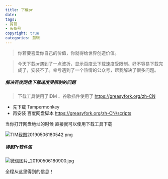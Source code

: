 ```yaml
---
title: 下载pr
date: 
tags: 
- 剪辑
- 头条号 
copyright: true
categories: 剪辑
---
```



<blockquote class="blockquote-center">你若要喜爱你自己的价值，你就得给世界创造价值。</blockquote>

<!-- more -->




> 今天下载pr遇到了一点波折，显示百度云下载速度受限制。好不容易下载完成了，安装不了。幸亏遇到了一个热情的公众号，帮我解决了很多问题。
##### 解决百度网盘下载速度受限制的问题
> 下载工具使用了IDM 、谷歌插件使用了 https://greasyfork.org/zh-CN
- 先下载 Tampermonkey  
- 再安装 百度网盘脚本 https://greasyfork.org/zh-CN/scripts


当你打开网盘地址的时候 直接就可以使用下载工具下载

![TIM截图20190506180542.png](https://upload-images.jianshu.io/upload_images/2953304-2188c8af233fce1d.png?imageMogr2/auto-orient/strip%7CimageView2/2/w/1240)



##### 得到Pr软件包

![微信图片_20190506180900.jpg](https://upload-images.jianshu.io/upload_images/2953304-f6252869e9687e5f.jpg?imageMogr2/auto-orient/strip%7CimageView2/2/w/1240)

全程从这里得到的信息！


